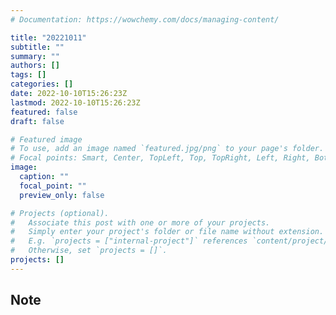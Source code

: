 ```yaml
---
# Documentation: https://wowchemy.com/docs/managing-content/

title: "20221011"
subtitle: ""
summary: ""
authors: []
tags: []
categories: []
date: 2022-10-10T15:26:23Z
lastmod: 2022-10-10T15:26:23Z
featured: false
draft: false

# Featured image
# To use, add an image named `featured.jpg/png` to your page's folder.
# Focal points: Smart, Center, TopLeft, Top, TopRight, Left, Right, BottomLeft, Bottom, BottomRight.
image:
  caption: ""
  focal_point: ""
  preview_only: false

# Projects (optional).
#   Associate this post with one or more of your projects.
#   Simply enter your project's folder or file name without extension.
#   E.g. `projects = ["internal-project"]` references `content/project/deep-learning/index.md`.
#   Otherwise, set `projects = []`.
projects: []
---
```


## Note

